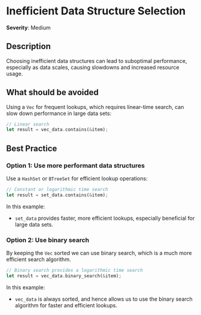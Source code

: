 # Inefficient Data Structure Selection

**Severity**: Medium

## Description

Choosing inefficient data structures can lead to suboptimal performance, especially as data scales, causing slowdowns
and increased resource usage.

## What should be avoided

Using a `Vec` for frequent lookups, which requires linear-time search, can slow down performance in large data sets:

```rust
// Linear search
let result = vec_data.contains(&item);
```

## Best Practice

### Option 1: Use more performant data structures

Use a `HashSet` or `BTreeSet` for efficient lookup operations:

```rust
// Constant or logarithmic time search
let result = set_data.contains(&item);
```

In this example:

- `set_data` provides faster, more efficient lookups, especially beneficial for large data sets.

### Option 2: Use binary search

By keeping the `Vec` sorted we can use binary search, which is a much more efficient search algorithm.

```rust
// Binary search provides a logarithmic time search
let result = vec_data.binary_search(&item);
```

In this example:

- `vec_data` is always sorted, and hence allows us to use the binary search algorithm for faster and efficient lookups.
